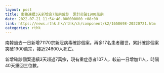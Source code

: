 ```yaml
---
layout: post
title: 南韓連續3天新增逾7萬宗確診　累計突破1900萬宗
date: 2022-07-21 11:54:40.000000000 +08:00
link: https://news.rthk.hk/rthk/ch/component/k2/1658698-20220721.htm
categories: rthk
---
```


南韓過去一日新增71170宗新冠病毒確診個案，再多17名患者離世，累計確診個案突破1900萬宗，接近24800人死亡。

新增確診個案連續3天超過7萬宗，現有重症患者107人，較前一日增加11人，時隔40天重回三位數。
